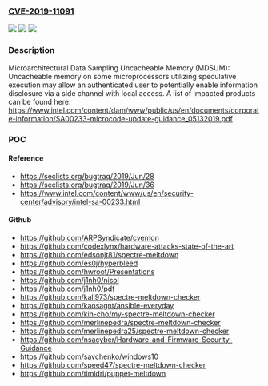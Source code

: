 ### [CVE-2019-11091](https://cve.mitre.org/cgi-bin/cvename.cgi?name=CVE-2019-11091)
![](https://img.shields.io/static/v1?label=Product&message=Central%20Processing%20Units%20(CPUs)&color=blue)
![](https://img.shields.io/static/v1?label=Version&message=n%2Fa&color=blue)
![](https://img.shields.io/static/v1?label=Vulnerability&message=Information%20Disclosure&color=brighgreen)

### Description

Microarchitectural Data Sampling Uncacheable Memory (MDSUM): Uncacheable memory on some microprocessors utilizing speculative execution may allow an authenticated user to potentially enable information disclosure via a side channel with local access. A list of impacted products can be found here: https://www.intel.com/content/dam/www/public/us/en/documents/corporate-information/SA00233-microcode-update-guidance_05132019.pdf

### POC

#### Reference
- https://seclists.org/bugtraq/2019/Jun/28
- https://seclists.org/bugtraq/2019/Jun/36
- https://www.intel.com/content/www/us/en/security-center/advisory/intel-sa-00233.html

#### Github
- https://github.com/ARPSyndicate/cvemon
- https://github.com/codexlynx/hardware-attacks-state-of-the-art
- https://github.com/edsonjt81/spectre-meltdown
- https://github.com/es0j/hyperbleed
- https://github.com/hwroot/Presentations
- https://github.com/j1nh0/nisol
- https://github.com/j1nh0/pdf
- https://github.com/kali973/spectre-meltdown-checker
- https://github.com/kaosagnt/ansible-everyday
- https://github.com/kin-cho/my-spectre-meltdown-checker
- https://github.com/merlinepedra/spectre-meltdown-checker
- https://github.com/merlinepedra25/spectre-meltdown-checker
- https://github.com/nsacyber/Hardware-and-Firmware-Security-Guidance
- https://github.com/savchenko/windows10
- https://github.com/speed47/spectre-meltdown-checker
- https://github.com/timidri/puppet-meltdown

